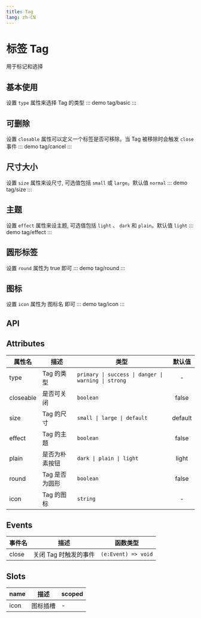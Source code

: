 ```yaml
---
title: Tag
lang: zh-CN
---
```


# 标签 Tag
用于标记和选择

## 基本使用
设置 `type` 属性来选择 Tag 的类型
::: demo 
tag/basic
:::

## 可删除
设置 `closable` 属性可以定义一个标签是否可移除。当 Tag 被移除时会触发 `close` 事件
::: demo 
tag/cancel
:::

## 尺寸大小
设置 `size` 属性来设尺寸, 可选值包括 `small` 或 `large`。默认值 `normal`
::: demo 
tag/size
:::

## 主题
设置 `effect` 属性来设主题, 可选值包括 `light` 、 `dark` 和 `plain`。默认值 `light`
::: demo 
tag/effect
:::

## 圆形标签
设置 `round` 属性为 true 即可
::: demo 
tag/round
:::

## 图标
设置 `icon` 属性为 图标名 即可
::: demo 
tag/icon
:::

## API
## Attributes
|属性名|描述|类型|默认值|
|-------|-------|---|:---:|
|type|Tag 的类型| `primary \| success \| danger \| warning \| strong`|-|
|closeable|是否可关闭|`boolean` |false|
|size|Tag 的尺寸|`small \| large \| default`|default|
|effect|Tag 的主题|`boolean`|false|
|plain|是否为朴素按钮|`dark \| plain \| light`|light|
|round|Tag 是否为圆形|`boolean`|false|
|icon|Tag 的图标|`string`|-|


## Events
|事件名|描述|函数类型|
|---|---|---|
|close|关闭 Tag 时触发的事件|`(e:Event) => void`|


## Slots
|name|描述|scoped|
|---|---|---|
|icon|图标插槽|-|
